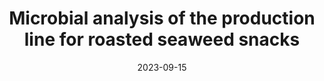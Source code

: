 ---
title: "Microbial analysis of the production line for roasted seaweed snacks"
collection: publications
permalink: /publication/seaweed
date: 2023-09-15
venue: 'LWT'
paperurl: '/files/pdf/research/seaweed.pdf'
link: 'https://doi.org/10.1016/j.lwt.2023.115372'
citation: 'Zhou, F., Zhu, Z., Wang, C., Zhao, S., Han, S., Chen, L., Ding, Y., Liao, C., Li, X., Xu, Y., Chen, Y., Yang, J., Pan, S., Wang, W., Wang, L., & Wang, L. (2023). Microbial analysis of the production line for roasted seaweed snacks. LWT, 187, 115372.https://doi.org/10.1016/j.lwt.2023.115372'
---